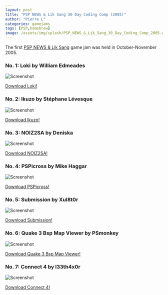 ```yaml
---
layout: post
title: "PSP NEWS & Lik Sang 30 Day Coding Comp (2005)"
author: "Pierre L"
categories: gamejams
tags: [PSP,homebrew]
image: /assets/img/splash/PSP_NEWS_&_Lik_Sang_30_Day_Coding_Comp_2005.webp
---
```


The first [PSP NEWS & Lik Sang](https://web.archive.org/web/20051223225608/http://psp-news.dcemu.co.uk/psp30codingcomp.shtml) game jam was held in October-November 2005.

### No. 1: Loki by William Edmeades

![Screenshot](https://github.com/PSP-Archive/PSP-Archive.github.io/raw/gh-pages/assets/img/snaps/loki.webp)

<a href="https://archive.org/details/loki.-7z">Download Loki!</a>

### No. 2: Ikuzo by Stéphane Lévesque

![Screenshot](https://github.com/PSP-Archive/PSP-Archive.github.io/raw/gh-pages/assets/img/snaps/IKUZ00402_00000.webp)

<a href="https://archive.org/details/ikuzo.-7z">Download Ikuzo!</a>

### No. 3: NOIZ2SA by Deniska

![Screenshot](https://github.com/PSP-Archive/PSP-Archive.github.io/raw/gh-pages/assets/img/snaps/NOIZ00518_00000.webp)

<a href="https://archive.org/details/noiz-2-sa.-7z">Download NOIZ2SA!</a>

### No. 4: PSPicross by Mike Haggar

![Screenshot](https://github.com/PSP-Archive/PSP-Archive.github.io/raw/gh-pages/assets/img/snaps/PSPI01576_00000.webp)

<a href="https://archive.org/details/pspicross-02.7z">Download PSPicross!</a>

### No. 5: Submission by Xul8t0r

![Screenshot](https://github.com/PSP-Archive/PSP-Archive.github.io/raw/gh-pages/assets/img/snaps/SUBM01100_00000.webp)

<a href="https://archive.org/details/submission.7z">Download Submission!</a>

### No. 6: Quake 3 Bsp Map Viewer by PSmonkey

![Screenshot](https://github.com/PSP-Archive/PSP-Archive.github.io/raw/gh-pages/assets/img/snaps/ZBOO00649_00000.webp)

<a href="https://archive.org/details/bspviewer.-7z">Download Quake 3 Bsp Map Viewer!</a>

### No. 7: Connect 4 by l33th4x0r

![Screenshot](https://github.com/PSP-Archive/PSP-Archive.github.io/raw/gh-pages/assets/img/snaps/DROP00877_00000.webp)

<a href="https://archive.org/details/connect4.7z">Download Connect 4!</a>
